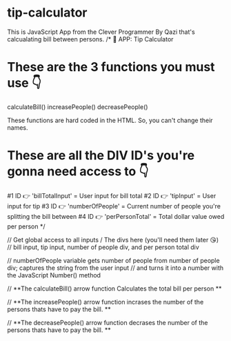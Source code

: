 # tip-calculator
This is JavaScript App from the Clever Programmer By Qazi that's calcualating bill between persons.
/* 
🌟 APP: Tip Calculator

These are the 3 functions you must use 👇
=========================================
calculateBill()
increasePeople()
decreasePeople()

These functions are hard coded in the HTML. So, you can't change their names.

These are all the DIV ID's you're gonna need access to 👇
========================================================
#1 ID 👉 'billTotalInput' = User input for bill total
#2 ID 👉 'tipInput' = User input for tip
#3 ID 👉 'numberOfPeople' = Current number of people you're splitting the bill between
#4 ID 👉 'perPersonTotal' = Total dollar value owed per person
*/

// Get global access to all inputs / The divs here (you'll need them later 😘)
// bill input, tip input, number of people div, and per person total div

// numberOfPeople variable gets number of people from number of people div; captures the string from the user input 
// and turns it into a number with the JavaScript Number() method

// **The calculateBill() arrow function Calculates the total bill per person **

// **The increasePeople() arrow function incrases the number of the persons thats have to pay the bill. **

// **The decreasePeople() arrow function decrases the number of the persons thats have to pay the bill. **
